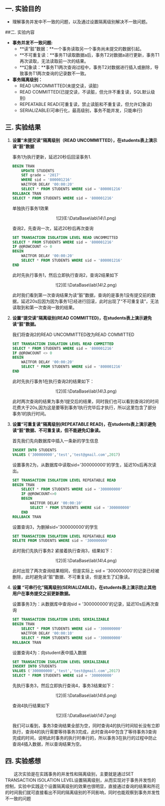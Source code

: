 ## 一.  实验目的
-   理解事务并发中不一致的问题，以及通过设置隔离级别解决不一致问题。

##二.  实验内容

-   **事务并发不一致问题:**
    -   **读“脏”数据：**一个事务读取另一个事务尚未提交的数据引起。
    -   **不可重复读：**事务T1读取数据a后，事务T2对数据a进行更新，事务T1再次读取，无法读取前一次的结果。
    -   **幻象读：**事务T1两次查询过程中，事务T2对数据进行插入或删除，导致事务T1两次查询的记录数不一致。
-   **事务隔离级别：**
    -   READ UNCOMMITTED(未提交读，读脏)
    -   READ COMMITTED(已提交读，不读脏，但允许不重复读，SQL默认级别)
    -   REPEATABLE READ(可重复读，禁止读脏和不重复读，但允许幻象读)
    -   SERIALIZABLE(可串行化，最高级别，事务不能并发，只能串行)

## 三.  实验结果

1.  **设置“未提交读”隔离级别（READ UNCOMMITTED），在students表上演示读“脏”数据**

    事务1为执行更新，延迟20秒后回滚事务1.

    ~~~sql
    BEGIN TRAN
    	UPDATE STUDENTS 
    	SET grade = '2017'
    	WHERE sid = '800001216'
    	WAITFOR DELAY '00:00:20'
    	SELECT * FROM STUDENTS WHERE sid = '800001216'
    ROLLBACK TRAN
    SELECT * FROM STUDENTS WHERE sid = '800001216'	
    ~~~

    单独执行事务1效果

    <center>![2](E:\DataBase\lab\14\1.png)</center>

    查询2，先查询一次，延迟20秒后再次查询

    ~~~sql
    SET TRANSACTION ISOLATION LEVEL READ UNCOMMITTED
    SELECT * FROM STUDENTS WHERE sid = '800001216'
    IF @@ROWCOUNT <> 0
    BEGIN
    	WAITFOR DELAY '00:00:20'
    	SELECT * FROM STUDENTS WHERE sid = '800001216'
    END
    ~~~

    此时先执行事务1，然后立即执行查询2，查询2结果如下

    <center>![2](E:\DataBase\lab\14\2.png)</center>

    此时我们看到第一次查询结果为读“脏”数据，查询的是事务1没有提交前的数据，延迟20s后因为因为事务1已经进行回滚，此时出现了“不可重复读”，无法读取到和第一次查询一致的结果。

2.  **设置“提交读”隔离级别(READ COMMITTED)，在students表上演示避免读“脏”数据。**

    我们将查询2的READ UNCOMMITTED改为READ COMMITTED

    ~~~sql
    SET TRANSACTION ISOLATION LEVEL READ COMMITTED
    SELECT * FROM STUDENTS WHERE sid = '800001216'
    IF @@ROWCOUNT <> 0
    BEGIN
    	WAITFOR DELAY '00:00:20'
    	SELECT * FROM STUDENTS WHERE sid = '800001216'
    END
    ~~~

    此时先执行事务1在执行查询2的结果如下：

    <center>![2](E:\DataBase\lab\14\3.png)</center>

    此时两次查询的结果为事务1提交后的结果，同时我们也可以看到查询2的时间花费大于20s,因为这是要等到事务1执行完毕后才执行，所以这里包含了部分事务1的执行时间。

3.  **设置“可重复读”隔离级别(REPEATABLE READ)，在students表上演示避免读“脏”数据、不可重复读，但不能避免幻象读。**

    首先我们先向数据库中插入一条新的学生信息

    ~~~sql
    INSERT INTO STUDENTS
    VALUES ('300000000','test','test@gmail.com',2017)
    ~~~

    设置事务2为，从数据库中读取sid='300000000'的学生，延迟10s后再次读出。

    ~~~sql
    SET TRANSACTION ISOLATION LEVEL REPEATABLE READ 
    BEGIN TRAN
    	SELECT * FROM STUDENTS WHERE sid = '300000000'
    	IF @@ROWCOUNT<>0
    	BEGIN 
    		WAITFOR DELAY '00:00:10'
    		SELECT * FROM STUDENTS WHERE sid = '300000000'
    	END
    ROLLBACK TRAN

    ~~~

    设置查询3，为删掉sid='300000000'的学生

    ~~~sql
    SET TRANSACTION ISOLATION LEVEL REPEATABLE READ 
    DELETE FROM STUDENTS WHERE sid = '300000000'	
    ~~~

    此时我们先执行事务2 紧接着执行查询3，结果如下：

    <center>![2](E:\DataBase\lab\14\4.png)</center>

    此时出现了两次查询结果相同，但是实际上 sid = '300000000'的记录已经被删除，此时避免读“脏”数据、不可重复读，但是发生了幻象读。

4.  **设置 “可串行化”隔离级别(SERIALIZABLE)，在students表上演示防止其他用户在事务提交之前更新数据。**

    设置事务3为：从数据库中查询sid = '300000000'的记录，延迟10s后再次查询

    ~~~sql
    SET TRANSACTION ISOLATION LEVEL SERIALIZABLE
    BEGIN TRAN
    	SELECT * FROM STUDENTS WHERE sid = '300000000'
    	WAITFOR DELAY '00:00:10'
    	SELECT * FROM STUDENTS WHERE sid = '300000000'
    ROLLBACK TRAN
    ~~~

    设置查询4为：向student表中插入数据

    ~~~sql
    SET TRANSACTION ISOLATION LEVEL SERIALIZABLE
    INSERT INTO STUDENTS
    VALUES ('300000000','test','test@gmail.com',2017)
    SELECT * FROM STUDENTS WHERE sid = '300000000'
    ~~~

    先执行事务3，然后立即执行查询4，事务3结果如下：

    <center>![2](E:\DataBase\lab\14\6.png)</center>

    查询4执行结果如下

    <center>![2](E:\DataBase\lab\14\7.png)</center>

    我们可以看到，事务3查询结果全部为空，同时查询4的执行时间较长没有立即执行，查询4的执行需要等待事务3完成，此时查询4中包含了等待事务3查询完成的时间，说明此时事务的执行时串行的，所以事务3在执行的过程中防止查询4插入数据，所以查询结果为空。



## 四.  实验感想

<p style="text-indent: 2em">这次实验是在实践事务的并发性和隔离级别，主要就是通过SET TRANSACTION ISOLATION LEVEL设置隔离级别，从而实现对于事务并发性的控制，实验中实践这个设置隔离级别的效果也很明显，直接通过查询的结果和所花的时间我们就可直接看出不同的隔离级别的不同影响，同时也能观察到事务并发性不一致的问题</p>